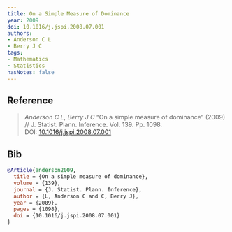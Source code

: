 ```yaml
---
title: On a Simple Measure of Dominance
year: 2009
doi: 10.1016/j.jspi.2008.07.001
authors:
- Anderson C L
- Berry J C
tags:
- Mathematics
- Statistics
hasNotes: false
---
```


## Reference

> <i>Anderson C L, Berry J C</i> “On a simple measure of dominance” (2009) // J. Statist. Plann. Inference. Vol.&nbsp;139. Pp.&nbsp;1098. DOI:&nbsp;<a href='https://doi.org/10.1016/j.jspi.2008.07.001'>10.1016/j.jspi.2008.07.001</a>

## Bib

```bib
@Article{anderson2009,
  title = {On a simple measure of dominance},
  volume = {139},
  journal = {J. Statist. Plann. Inference},
  author = {L, Anderson C and C, Berry J},
  year = {2009},
  pages = {1098},
  doi = {10.1016/j.jspi.2008.07.001}
}
```
